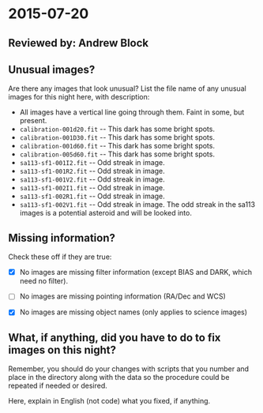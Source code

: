 # 2015-07-20

## Reviewed by: Andrew Block      

## Unusual images?

Are there any images that look unusual? List the file name of any unusual images for this night here, with description:

+ All images have a vertical line going through them. Faint in some, but present.
+ `calibration-001d20.fit` -- This dark has some bright spots.
+ `calibration-001D30.fit` -- This dark has some bright spots.
+ `calibration-001d60.fit` -- This dark has some bright spots.
+ `calibration-005d60.fit` -- This dark has some bright spots.
+ `sa113-sf1-001I2.fit` -- Odd streak in image.
+ `sa113-sf1-001R2.fit` -- Odd streak in image.
+ `sa113-sf1-001V2.fit` -- Odd streak in image.
+ `sa113-sf1-002I1.fit` -- Odd streak in image.
+ `sa113-sf1-002R1.fit` -- Odd streak in image.
+ `sa113-sf1-002V1.fit` -- Odd streak in image.
The odd streak in the sa113 images is a potential asteroid and will be looked into.




## Missing information?

Check these off if they are true:

- [x] No images are missing filter information (except BIAS and DARK, which need no filter).
- [ ] No images are missing pointing information (RA/Dec and WCS)
- [x] No images are missing object names (only applies to science images)




## What, if anything, did you have to do to fix images on this night?

Remember, you should do your changes with scripts that you number and place in the
directory along with the data so the procedure could be repeated if needed or
desired.

Here, explain in English (not code) what you fixed, if anything.
